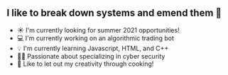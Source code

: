 ## I like to break down systems and emend them 🔐

- ☀️  I'm currently looking for summer 2021 opportunities! 
- 💻  I'm currently working on an algorithmic trading bot
- 💡  I'm currently learning Javascript, HTML, and C++
- 🐱‍💻 Passionate about specializing in cyber security
- 🍳 Like to let out my creativity through cooking! 
